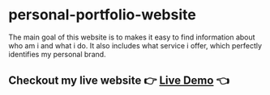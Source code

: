 # personal-portfolio-website
The main goal of this website is to makes it easy to find information about who am i and what i do. It also includes what service i offer, which perfectly identifies my personal brand.

## Checkout my live website  👉 <a href="https://rahad-arefin.github.io/personal-portfolio-website/">Live Demo</a> 👈
